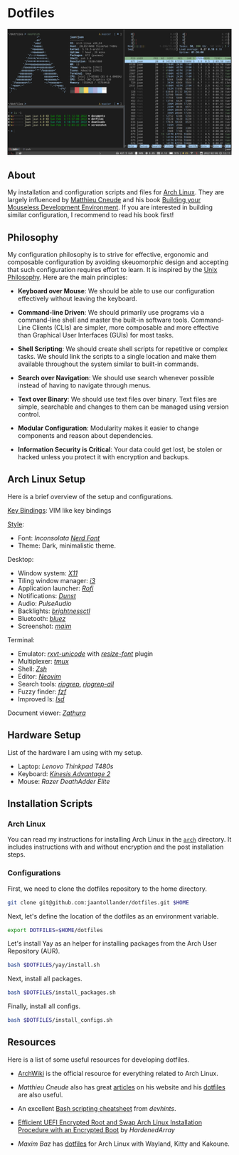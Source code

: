 # Dotfiles
![](./images/desktop.png)


## About
My installation and configuration scripts and files for [Arch Linux](https://archlinux.org/). They are largely influenced by [Matthieu Cneude](https://github.com/Phantas0s) and his book [Building your Mouseless Development Environment](https://themouseless.dev/). If you are interested in building similar configuration, I recommend to read his book first!


## Philosophy
My configuration philosophy is to strive for effective, ergonomic and composable configuration by avoiding skeuomorphic design and accepting that such configuration requires effort to learn. It is inspired by the [Unix Philosophy](https://en.wikipedia.org/wiki/Unix_philosophy). Here are the main principles:

- **Keyboard over Mouse**: We should be able to use our configuration effectively without leaving the keyboard.

- **Command-line Driven**: We should primarily use programs via a command-line shell and master the built-in software tools. Command-Line Clients (CLIs) are simpler, more composable and more effective than Graphical User Interfaces (GUIs) for most tasks.

- **Shell Scripting**: We should create shell scripts for repetitive or complex tasks. We should link the scripts to a single location and make them available throughout the system similar to built-in commands.

- **Search over Navigation**: We should use search whenever possible instead of having to navigate through menus.

- **Text over Binary**: We should use text files over binary. Text files are simple, searchable and changes to them can be managed using version control.

- **Modular Configuration**: Modularity makes it easier to change components and reason about dependencies.

- **Information Security is Critical**: Your data could get lost, be stolen or hacked unless you protect it with encryption and backups.


## Arch Linux Setup
Here is a brief overview of the setup and configurations. 

[Key Bindings](./docs/key-bindings.md): VIM like key bindings

[Style](./docs/style.md): 

- Font: *Inconsolata* [*Nerd Font*](https://www.nerdfonts.com/) 
- Theme: Dark, minimalistic theme.

Desktop:

- Window system: [*X11*](https://www.x.org/)
- Tiling window manager: [*i3*](https://i3wm.org/)
- Application launcher: [*Rofi*](https://github.com/davatorium/rofi)
- Notifications: [*Dunst*](https://dunst-project.org/)
- Audio: *PulseAudio*
- Backlights: [*brightnessctl*](https://github.com/Hummer12007/brightnessctl)
- Bluetooth: [*bluez*](http://www.bluez.org/)
- Screenshot: [*maim*](https://github.com/naelstrof/maim)

Terminal:

- Emulator: [*rxvt-unicode*](https://wiki.archlinux.org/title/rxvt-unicode) with [*resize-font*](https://github.com/simmel/urxvt-resize-font) plugin
- Multiplexer: [*tmux*](https://github.com/tmux/tmux)
- Shell: [*Zsh*](https://wiki.archlinux.org/title/zsh)
- Editor: [*Neovim*](https://neovim.io/)
- Search tools: [*ripgrep*](https://github.com/BurntSushi/ripgrep), [*ripgrep-all*](https://github.com/phiresky/ripgrep-all)
- Fuzzy finder: [*fzf*](https://github.com/junegunn/fzf)
- Improved ls: [*lsd*](https://github.com/Peltoche/lsd)

Document viewer: [*Zathura*](https://pwmt.org/projects/zathura/)


## Hardware Setup
List of the hardware I am using with my setup.

- Laptop: *Lenovo Thinkpad T480s*
- Keyboard: [*Kinesis Advantage 2*](https://kinesis-ergo.com/keyboards/advantage2-keyboard/)
- Mouse: *Razer DeathAdder Elite*


## Installation Scripts
### Arch Linux
You can read my instructions for installing Arch Linux in the [`arch`](./arch) directory. It includes instructions with and without encryption and the post installation steps.

### Configurations 
First, we need to clone the dotfiles repository to the home directory. 

```bash
git clone git@github.com:jaantollander/dotfiles.git $HOME
```

Next, let's define the location of the dotfiles as an environment variable.

```bash
export DOTFILES=$HOME/dotfiles
```

Let's install Yay as an helper for installing packages from the Arch User Repository (AUR).

```bash
bash $DOTFILES/yay/install.sh
```

Next, install all packages.

```bash
bash $DOTFILES/install_packages.sh
```

Finally, install all configs.

```bash
bash $DOTFILES/install_configs.sh
```


## Resources
Here is a list of some useful resources for developing dotfiles.

- [ArchWiki](https://wiki.archlinux.org/) is the official resource for everything related to Arch Linux.

- *Matthieu Cneude* also has great [articles](https://thevaluable.dev/) on his website and his [dotfiles](https://github.com/Phantas0s/.dotfiles) are also useful. 

- An excellent [Bash scripting cheatsheet](https://devhints.io/bash) from *devhints*.

- [Efficient UEFI Encrypted Root and Swap Arch Linux Installation Procedure with an Encrypted Boot](https://gist.github.com/HardenedArray/ee3041c04165926fca02deca675effe1) by *HardenedArray*

- *Maxim Baz* has [dotfiles](https://github.com/maximbaz/dotfiles) for Arch Linux with Wayland, Kitty and Kakoune.
